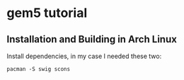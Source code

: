 # gem5 tutorial

## Installation and Building in Arch Linux
Install dependencies, in my case I needed these two:
```
pacman -S swig scons
```

